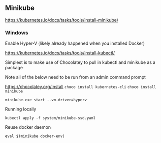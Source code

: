 ## Minikube

https://kubernetes.io/docs/tasks/tools/install-minikube/

### Windows

Enable Hyper-V (likely already happened when you installed Docker)

https://kubernetes.io/docs/tasks/tools/install-kubectl/

Simplest is to make use of Chocolatey to pull in kubectl and minikube as a package

Note all of the below need to be run from an admin command prompt

https://chocolatey.org/install
`choco install kubernetes-cli`
`choco install minikube`

`minikube.exe start --vm-driver=hyperv`

Running locally

`kubectl apply -f system/minikube-ssd.yaml`

Reuse docker daemon

`eval $(minikube docker-env)`
